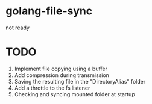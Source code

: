 # golang-file-sync

not ready

# TODO 

1. Implement file copying using a buffer
2. Add compression during transmission
3. Saving the resulting file in the "DirectoryAlias" folder
4. Add a throttle to the fs listener
5. Checking and syncing mounted folder at startup
